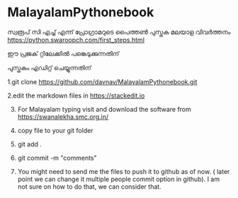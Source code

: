 # MalayalamPythonebook
സ്വരൂപ് സി എച്ച്  എന്ന് പ്രോഗ്രാമറുടെ പൈത്തണ്‍ പുസ്തക മലയാള വിവര്‍ത്തനം
https://python.swaroopch.com/first_steps.html

ഈ പ്രജക് റ്റിലേക്കില്‍ പങ്കെടുക്കുന്നതിന്

പുസ്തകം എഡിറ്റ് ചെയ്യുന്നതിന്

1.git clone https://github.com/davnav/MalayalamPythonebook.git

2.edit the markdown files in https://stackedit.io

3. For Malayalam typing visit and download the software from https://swanalekha.smc.org.in/

4. copy file to your git folder

5. git add .

6. git commit -m "comments"

7. You might need to send me the files to push it to github as of now. ( later point we can change it multiple people commit option in github). I am not sure on how to do that, we can consider that.
